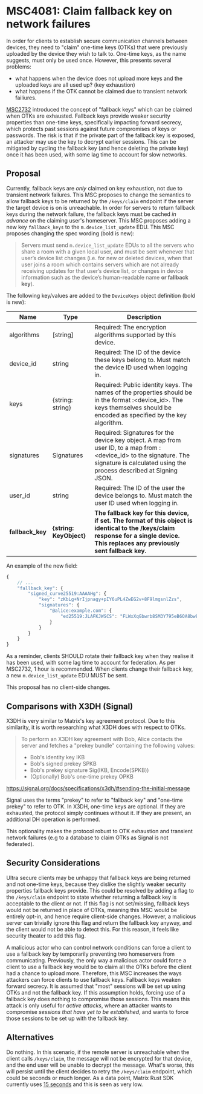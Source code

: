 # MSC4081: Claim fallback key on network failures

In order for clients to establish secure communication channels between devices, they need to "claim" one-time keys (OTKs) that were previously uploaded by the device they wish to talk to. One-time keys, as the name suggests, must only be used once. However, this presents several problems:
 - what happens when the device does not upload more keys and the uploaded keys are all used up? (key exhaustion)
 - what happens if the OTK cannot be claimed due to transient network failiures.

[MSC2732](https://github.com/matrix-org/matrix-spec-proposals/pull/2732) introduced the concept of "fallback keys" which can be claimed when OTKs are exhausted. Fallback keys provide weaker security properties than one-time keys, specifically impacting forward secrecy, which protects past sessions against future compromises of keys or passwords. The risk is that if the private part of the fallback key is exposed, an attacker may use the key to decrypt earlier sessions. This can be mitigated by cycling the fallback key (and hence deleting the private key) once it has been used, with some lag time to account for slow networks.

## Proposal

Currently, fallback keys are _only_ claimed on key exhaustion, not due to transient network failures. This MSC proposes to change the semantics to allow fallback keys to be returned by the `/keys/claim` endpoint if the server the target device is on is unreachable. In order for servers to return fallback keys during the network failure, the fallback keys must be cached _in advance_ on the claiming user's homeserver. This MSC proposes adding a new key `fallback_keys` to the `m.device_list_update` EDU. This MSC proposes changing the spec wording (bold is new):

> Servers must send `m.device_list_update` EDUs to all the servers who share a room with a given local user, and must be sent whenever that user’s device list changes (i.e. for new or deleted devices, when that user joins a room which contains servers which are not already receiving updates for that user’s device list, or changes in device information such as the device’s human-readable name **or fallback key**).

The following key/values are added to the `DeviceKeys` object definition (bold is new):

| Name             | Type                    | Description                                                                                                                                                                                               |
|------------------|-------------------------|-----------------------------------------------------------------------------------------------------------------------------------------------------------------------------------------------------------|
| algorithms       | [string]                | Required: The encryption algorithms supported by this device.                                                                                                                                             |
| device_id        | string                  | Required: The ID of the device these keys belong to. Must match the device ID used when logging in.                                                                                                       |
| keys             | {string: string}        | Required:  Public identity keys. The names of the properties should be in the format  <algorithm>:<device_id>. The keys themselves should be encoded as specified by the key algorithm.                   |
| signatures       | Signatures              | Required:  Signatures for the device key object. A map from user ID, to a map from  <algorithm>:<device_id> to the signature.   The signature is calculated using the process described at  Signing JSON. |
| user_id          | string                  | Required: The ID of the user the device belongs to. Must match the user ID used when logging in.                                                                                                          |
| **fallback_key** | **{string: KeyObject}** | **The fallback key for this device, if set. The format of this object is identical to the /keys/claim response for a single device. This replaces any previously sent fallback key.**                                                                         |

An example of the new field:
```js
{
    // ...
    "fallback_key": {
        "signed_curve25519:AAAAHg": {
            "key": "zKbLg+NrIjpnagy+pIY6uPL4ZwEG2v+8F9lmgsnlZzs",
            "signatures": {
                "@alice:example.com": {
                    "ed25519:JLAFKJWSCS": "FLWxXqGbwrb8SM3Y795eB6OA8bwBcoMZFXBqnTn58AYWZSqiD45tlBVcDa2L7RwdKXebW/VzDlnfVJ+9jok1Bw"
                }
            }
        }
    }
}
```

As a reminder, clients SHOULD rotate their fallback key when they realise it has been used, with some lag time to account for federation. As per MSC2732, 1 hour is recommended. When clients change their fallback key, a new `m.device_list_update` EDU MUST be sent.

This proposal has no client-side changes.

## Comparisons with X3DH (Signal)

X3DH is very similar to Matrix's key agreement protocol. Due to this similarity, it is worth researching what X3DH does with respect to OTKs.

> To perform an X3DH key agreement with Bob, Alice contacts the server and fetches a "prekey bundle" containing the following values:
>
>   - Bob's identity key IKB
>   - Bob's signed prekey SPKB
>   - Bob's prekey signature Sig(IKB, Encode(SPKB))
>   - (Optionally) Bob's one-time prekey OPKB

https://signal.org/docs/specifications/x3dh/#sending-the-initial-message


Signal uses the terms "prekey" to refer to "fallback key" and "one-time prekey" to refer to OTK. In X3DH, one-time keys are optional. If they are exhausted, the protocol simply continues without it. If they are present, an additional DH operation is performed.

This optionality makes the protocol robust to OTK exhaustion and transient network failures (e.g to a database to claim OTKs as Signal is not federated).

## Security Considerations

Ultra secure clients may be unhappy that fallback keys are being returned and not one-time keys, because they dislike the slightly weaker security properties fallback keys provide. This could be resolved by adding a flag to the `/keys/claim` endpoint to state whether returning a fallback key is acceptable to the client or not. If this flag is not set/missing, fallback keys would not be returned in place of OTKs, meaning this MSC would be entirely opt-in, and hence require client-side changes. However, a malicious server can trivially ignore this flag and return the fallback key anyway, and the client would not be able to detect this. For this reason, it feels like security theater to add this flag.

A malicious actor who can control network conditions can force a client to use a fallback key by temporarily preventing two homeservers from communicating. Previously, the only way a malicious actor could force a client to use a fallback key would be to claim all the OTKs before the client had a chance to upload more. Therefore, this MSC increases the ways attackers can force clients to use fallback keys. Fallback keys weaken forward secrecy. It is assumed that "most" sessions will be set up using OTKs and not the fallback key. If this assumption holds, forcing use of a fallback key does nothing to compromise those sessions. This means this attack is only useful for _active attacks_, where an attacker wants to compromise _sessions that have yet to be established_, and wants to force those sessions to be set up with the fallback key.

## Alternatives

Do nothing. In this scenario, if the remote server is unreachable when the client calls `/keys/claim`, the message will not be encrypted for that device, and the end user will be unable to decrypt the message. What's worse, this will persist until the client decides to retry the `/keys/claim` endpoint, which could be seconds or much longer. As a data point, Matrix Rust SDK currently uses [15 seconds](https://github.com/matrix-org/matrix-rust-sdk/issues/2804) and this is seen as very low.


